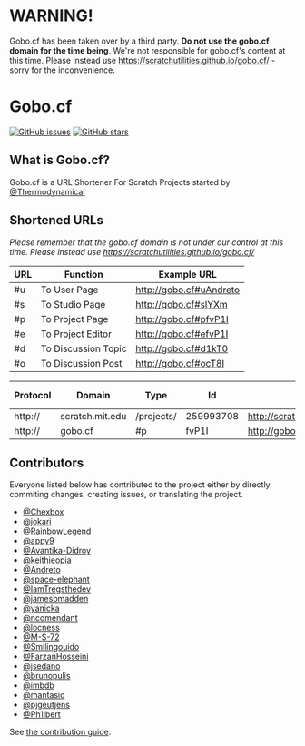 # WARNING!

Gobo.cf has been taken over by a third party. **Do not use the gobo.cf domain for the time being**. We're not responsible for gobo.cf's
content at this time. Please instead use https://scratchutilities.github.io/gobo.cf/ - sorry for the inconvenience.

# Gobo.cf

[![GitHub issues](https://img.shields.io/github/issues/ScratchUtilities/gobo.cf.svg)](https://github.com/ScratchUtilities/gobo.cf/issues)
[![GitHub stars](https://img.shields.io/github/stars/ScratchUtilities/gobo.cf.svg)](https://github.com/ScratchUtilities/gobo.cf/stargazers)

## What is Gobo.cf?

Gobo.cf is a URL Shortener For Scratch Projects started by [@Thermodynamical](https://scratch.mit.edu/users/Thermodynamical)

## Shortened URLs

_Please remember that the gobo.cf domain is not under our control at this time. Please instead use https://scratchutilities.github.io/gobo.cf/_

| URL | Function            | Example URL             |
| --- | ------------------- | ----------------------- |
| #u  | To User Page        | http://gobo.cf#uAndreto |
| #s  | To Studio Page      | http://gobo.cf#slYXm    |
| #p  | To Project Page     | http://gobo.cf#pfvP1I   |
| #e  | To Project Editor   | http://gobo.cf#efvP1I   |
| #d  | To Discussion Topic | http://gobo.cf#d1kT0    |
| #o  | To Discussion Post  | http://gobo.cf#ocT8I    |

| Protocol | Domain          | Type       | Id        | Full Path                                 | Total Characters |
| -------- | --------------- | ---------- | --------- | ----------------------------------------- | ---------------- |
| http://  | scratch.mit.edu | /projects/ | 259993708 | http://scratch.mit.edu/projects/259993708 | 41               |
| http://  | gobo.cf         | #p         | fvP1I     | http://gobo.cf#pfvP1I                     | 21               |

## Contributors

Everyone listed below has contributed to the project either by directly commiting changes, creating issues, or translating the project.

- [@Chexbox](https://github.com/Chexbox)
- [@jokari](https://github.com/jokari)
- [@RainbowLegend](https://github.com/RainbowLegend)
- [@appy9](https://github.com/appy9)
- [@Avantika-Didroy](https://github.com/Avantika-Didroy)
- [@keithieopia](https://github.com/keithieopia)
- [@Andreto](https://andreto.tk)
- [@space-elephant](https://github.com/space-elephant)
- [@IamTregsthedev](https://github.com/IamTregsthedev)
- [@jamesbmadden](https://github.com/jamesbmadden)
- [@yanicka](https://github.com/yanicka)
- [@ncomendant](https://github.com/ncomendant)
- [@locness](https://github.com/locness3)
- [@M-S-72](https://github.com/M-S-72)
- [@Smilingouido](https://github.com/Smilingouido)
- [@FarzanHosseini](https://github.com/FarzanHosseini)
- [@jsedano](https://github.com/jsedano)
- [@brunopulis](https://github.com/brunopulis)
- [@imbdb](https://github.com/imbdb)
- [@mantasio](https://github.com/mantasio)
- [@pjgeutjens](https://github.com/pjgeutjens)
- [@Ph1lbert](https://github.com/Ph1lbert)

See [the contribution guide](https://github.com/ScratchUtilities/gobo.cf/blob/master/PULL_REQUEST_TEMPLATE.md).
